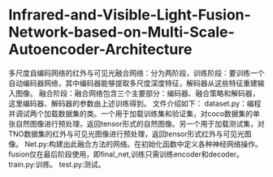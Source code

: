 # Infrared-and-Visible-Light-Fusion-Network-based-on-Multi-Scale-Autoencoder-Architecture
多尺度自编码网络的红外与可见光融合网络：分为两阶段，训练阶段：要训练一个自动编码器网络，其中编码器能够提取多尺度深度特征，解码器从这些特征重建输入图像。
融合阶段：融合网络包含三个主要部分：编码器、融合策略和解码器，这里编码器、解码器的参数由上述训练得到。
文件介绍如下：
dataset.py：编程并调试两个加载数据集的类。一个用于加载训练集和验证集，对coco数据集的单张自然图像进行预处理，返回tensor形式的自然图像。另一个用于加载测试集，对TNO数据集的红外与可见光图像进行预处理，返回tensor形式红外与可见光图像。
Net.py:构建出此融合方法的网络。在初始化函数中定义各种神经网络操作。fusion仅在最后阶段使用，即final_net,训练只需训练encoder和decoder。
train.py:训练。
test.py:测试。

